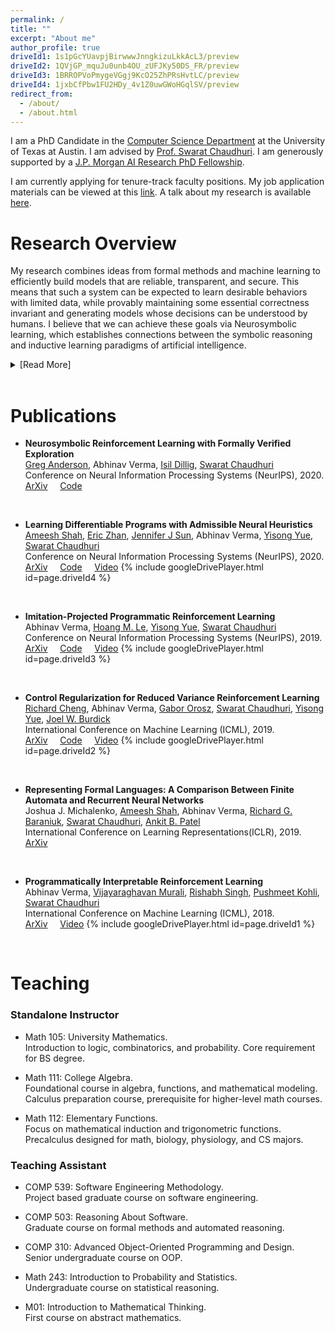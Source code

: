 ```yaml
---
permalink: /
title: ""
excerpt: "About me"
author_profile: true
driveId1: 1s1pGcYUavpjBirwwwJnngkizuLkkAcL3/preview
driveId2: 1QVjGP_mquJu0unb4OU_zUFJKy50DS_FR/preview
driveId3: 1BRROPVoPmygeVGgj9KcO25ZhPRsHvtLC/preview
driveId4: 1jxbCfPbw1FU2HDy_4v1Z0uwGWoHGqlSV/preview
redirect_from: 
  - /about/
  - /about.html
---
```


I am a PhD Candidate in the [Computer Science Department](https://www.cs.utexas.edu) at the University of Texas at Austin. I am advised by [Prof. Swarat Chaudhuri](https://www.cs.utexas.edu/~swarat/). I am generously supported by a [J.P. Morgan AI Research PhD Fellowship](https://www.jpmorgan.com/global/technology/ai/awards/phd-fellowship-award-recipients-2020).

I am currently applying for tenure-track faculty positions. My job application materials can be viewed at this [link](https://averma8053.github.io/materials/). A talk about my research is available [here](https://averma8053.github.io/talk/).

# Research Overview

My research combines ideas from formal methods and machine learning to efficiently build models that are reliable, transparent, and secure. This means that such a system can be expected to learn desirable behaviors with limited data, while provably maintaining some essential correctness invariant and generating models whose decisions can be understood by humans. I believe that we can achieve these goals via Neurosymbolic learning, which establishes connections between the symbolic reasoning and inductive learning paradigms of artificial intelligence.

<details>

<summary>[Read More]</summary>


Current machine learning models are dominated by Deep Neural Networks, because they are capable of leveraging gradient-based algorithms to optimize a specific objective. However, neural models are considered “black-boxes” and are often considered untrustworthy due to the following drawbacks:

<ol>
<li> Hard to interpret: this makes these models hard to audit and debug.</li>
<li> Hard to formally verify: due to the lack of abstractions in neural models they are often too large to verify for desirable behavior using automated reasoning tools.</li>
<li> Unreliable: neural models have notoriously high levels of variability, to the extent that the random initialization of the weights can determine whether the learner finds a useful model.</li>
<li> Lack of domain awareness: neural models lack the ability to bias the learner with commonsense knowledge about the task or environment.</li>
</ol>

My research focuses on addressing these four drawbacks simultaneously, and provides a promising path to discovering new algorithmic techniques leading to Trustworthy Artificial Intelligence.

</details>

<br>

# Publications

- **Neurosymbolic Reinforcement Learning with Formally Verified Exploration**\
[Greg Anderson](https://gavlegoat.github.io), Abhinav Verma, [Isil Dillig](https://www.cs.utexas.edu/~isil/), [Swarat Chaudhuri](https://www.cs.utexas.edu/~swarat/) \
Conference on Neural Information Processing Systems (NeurIPS), 2020.\
[ArXiv](https://arxiv.org/abs/2009.12612) &nbsp; &nbsp; [Code](https://github.com/averma8053/safe-learning)

&nbsp;

- **Learning Differentiable Programs with Admissible Neural Heuristics**\
[Ameesh Shah](https://ameesh-shah.github.io), [Eric Zhan](https://ezhan94.github.io), [Jennifer J Sun](http://jenjsun.com), Abhinav Verma, [Yisong Yue](http://www.yisongyue.com), [Swarat Chaudhuri](https://www.cs.utexas.edu/~swarat/) \
Conference on Neural Information Processing Systems (NeurIPS), 2020.\
[ArXiv](https://arxiv.org/abs/2007.12101) &nbsp; &nbsp; [Code](https://github.com/averma8053/near) &nbsp; &nbsp;  [Video](https://drive.google.com/file/d/1jxbCfPbw1FU2HDy_4v1Z0uwGWoHGqlSV/view?usp=sharing)
{% include googleDrivePlayer.html id=page.driveId4 %}

&nbsp;

- **Imitation-Projected Programmatic Reinforcement Learning**\
Abhinav Verma, [Hoang M. Le](http://hoangle.info), [Yisong Yue](http://www.yisongyue.com), [Swarat Chaudhuri](https://www.cs.utexas.edu/~swarat/) \
Conference on Neural Information Processing Systems (NeurIPS), 2019.\
[ArXiv](https://arxiv.org/abs/1907.05431) &nbsp; &nbsp; [Code](https://bitbucket.org/averma8053/propel) &nbsp; &nbsp;  [Video](https://drive.google.com/file/d/1BRROPVoPmygeVGgj9KcO25ZhPRsHvtLC/view?usp=sharing)
{% include googleDrivePlayer.html id=page.driveId3 %}

&nbsp;

- **Control Regularization for Reduced Variance Reinforcement Learning**\
[Richard Cheng](https://rcheng805.github.io), Abhinav Verma, [Gabor Orosz](http://www-personal.umich.edu/~orosz/), [Swarat Chaudhuri](https://www.cs.utexas.edu/~swarat/), [Yisong Yue](http://www.yisongyue.com), [Joel W. Burdick](http://robotics.caltech.edu/wiki/index.php/JoelBurdick) \
International Conference on Machine Learning (ICML), 2019.\
[ArXiv](https://arxiv.org/abs/1905.05380) &nbsp; &nbsp; [Code](https://github.com/averma8053/CORE-RL) &nbsp; &nbsp; [Video](https://drive.google.com/file/d/1QVjGP_mquJu0unb4OU_zUFJKy50DS_FR/view?usp=sharing)
{% include googleDrivePlayer.html id=page.driveId2 %}

&nbsp;

- **Representing Formal Languages: A Comparison Between Finite Automata and Recurrent Neural Networks**\
Joshua J. Michalenko, [Ameesh Shah](https://ameesh-shah.github.io), Abhinav Verma, [Richard G. Baraniuk](http://richb.blogs.rice.edu), [Swarat Chaudhuri](https://www.cs.utexas.edu/~swarat/), [Ankit B. Patel](https://ankitlab.co) \
International Conference on Learning Representations(ICLR), 2019.\
[ArXiv](https://arxiv.org/abs/1902.10297)

&nbsp;

- **Programmatically Interpretable Reinforcement Learning**\
Abhinav Verma, [Vijayaraghavan Murali](https://research.fb.com/people/murali-vijayaraghavan/), [Rishabh Singh](https://rishabhmit.bitbucket.io), [Pushmeet Kohli](https://sites.google.com/site/pushmeet/), [Swarat Chaudhuri](https://www.cs.utexas.edu/~swarat/) \
International Conference on Machine Learning (ICML), 2018.\
[ArXiv](https://arxiv.org/abs/1804.02477) &nbsp; &nbsp;  [Video](https://goo.gl/Z2X5x6)
{% include googleDrivePlayer.html id=page.driveId1 %}

&nbsp;

# Teaching

### Standalone Instructor
* Math 105: University Mathematics.\
        Introduction to logic, combinatorics, and probability. Core requirement for BS degree.

- Math 111: College Algebra.\
Foundational course in algebra, functions, and mathematical modeling. Calculus preparation course, prerequisite for higher-level math courses.

- Math 112: Elementary Functions.\
Focus on mathematical induction and trigonometric functions. Precalculus designed for math, biology, physiology, and CS majors.






### Teaching Assistant

- COMP 539: Software Engineering Methodology.\
Project based graduate course on software engineering.

- COMP 503: Reasoning About Software.\
Graduate course on formal methods and automated reasoning.

- COMP 310: Advanced Object-Oriented Programming and Design.\
Senior undergraduate course on OOP.

- Math 243: Introduction to Probability and Statistics.\
Undergraduate course on statistical reasoning.

- M01: Introduction to Mathematical Thinking.\
First course on abstract mathematics.